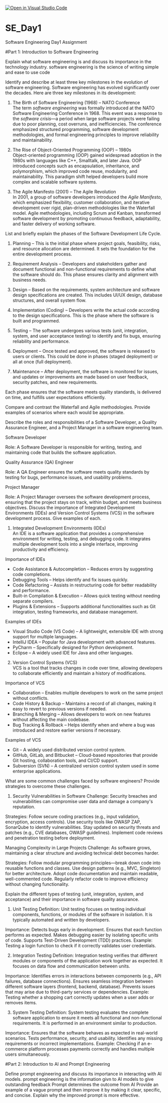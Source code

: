 [![Open in Visual Studio Code](https://classroom.github.com/assets/open-in-vscode-2e0aaae1b6195c2367325f4f02e2d04e9abb55f0b24a779b69b11b9e10269abc.svg)](https://classroom.github.com/online_ide?assignment_repo_id=18430444&assignment_repo_type=AssignmentRepo)
# SE_Day1
Software Engineering Day1 Assignment

#Part 1: Introduction to Software Engineering

Explain what software engineering is and discuss its importance in the technology industry.
software engineering is the science of writing simple and ease to use code

Identify and describe at least three key milestones in the evolution of software engineering.
Software engineering has evolved significantly over the decades. Here are three key milestones in its development:

1. The Birth of Software Engineering (1968) – NATO Conference  
   The term *software engineering* was formally introduced at the NATO Software Engineering Conference in 1968. This event was a response to the *software crisis*—a period when large software projects were failing due to poor planning, cost overruns, and inefficiencies. The conference emphasized structured programming, software development methodologies, and formal engineering principles to improve reliability and maintainability.

2. The Rise of Object-Oriented Programming (OOP) – 1980s  
   Object-oriented programming (OOP) gained widespread adoption in the 1980s with languages like C++, Smalltalk, and later Java. OOP introduced concepts such as encapsulation, inheritance, and polymorphism, which improved code reuse, modularity, and maintainability. This paradigm shift helped developers build more complex and scalable software systems.

3. The Agile Manifesto (2001) – The Agile Revolution  
   In 2001, a group of software developers introduced the *Agile Manifesto*, which emphasized flexibility, customer collaboration, and iterative development over rigid, plan-driven methodologies like the Waterfall model. Agile methodologies, including Scrum and Kanban, transformed software development by promoting continuous feedback, adaptability, and faster delivery of working software.

List and briefly explain the phases of the Software Development Life Cycle.

1. Planning – This is the initial phase where project goals, feasibility, risks, and resource allocation are determined. It sets the foundation for the entire development process.  

2. Requirement Analysis – Developers and stakeholders gather and document functional and non-functional requirements to define what the software should do. This phase ensures clarity and alignment with business needs.  

3. Design – Based on the requirements, system architecture and software design specifications are created. This includes UI/UX design, database structures, and overall system flow.  

4. Implementation (Coding) – Developers write the actual code according to the design specifications. This is the phase where the software is built and programmed.  

5. Testing – The software undergoes various tests (unit, integration, system, and user acceptance testing) to identify and fix bugs, ensuring reliability and performance.  

6. Deployment – Once tested and approved, the software is released to users or clients. This could be done in phases (staged deployment) or all at once (full deployment).  

7. Maintenance – After deployment, the software is monitored for issues, and updates or improvements are made based on user feedback, security patches, and new requirements.  

Each phase ensures that the software meets quality standards, is delivered on time, and fulfills user expectations efficiently.

Compare and contrast the Waterfall and Agile methodologies. Provide examples of scenarios where each would be appropriate.


Describe the roles and responsibilities of a Software Developer, a Quality Assurance Engineer, and a Project Manager in a software engineering team.

Software Developer

Role: A Software Developer is responsible for writing, testing, and maintaining code that builds the software application.

Quality Assurance (QA) Engineer

Role: A QA Engineer ensures the software meets quality standards by testing for bugs, performance issues, and usability problems.

Project Manager

Role: A Project Manager oversees the software development process, ensuring that the project stays on track, within budget, and meets business objectives.
Discuss the importance of Integrated Development Environments (IDEs) and Version Control Systems (VCS) in the software development process. Give examples of each.

1. Integrated Development Environments (IDEs)  
An IDE is a software application that provides a comprehensive environment for writing, testing, and debugging code. It integrates multiple development tools into a single interface, improving productivity and efficiency.  

Importance of IDEs 
- Code Assistance & Autocompletion – Reduces errors by suggesting code completions.  
- Debugging Tools – Helps identify and fix issues quickly.  
- Code Refactoring – Assists in restructuring code for better readability and performance.  
- Built-in Compilation & Execution – Allows quick testing without needing separate compilers.  
- Plugins & Extensions – Supports additional functionalities such as Git integration, testing frameworks, and database management.  

Examples of IDEs 
- Visual Studio Code (VS Code) – A lightweight, extensible IDE with strong support for multiple languages.  
- IntelliJ IDEA – Popular for Java development with advanced features.  
- PyCharm – Specifically designed for Python development.  
- Eclipse – A widely used IDE for Java and other languages.  

2. Version Control Systems (VCS)  
VCS is a tool that tracks changes in code over time, allowing developers to collaborate efficiently and maintain a history of modifications.  

Importance of VCS  
- Collaboration – Enables multiple developers to work on the same project without conflicts.  
- Code History & Backup – Maintains a record of all changes, making it easy to revert to previous versions if needed.  
- Branching & Merging – Allows developers to work on new features without affecting the main codebase.  
- Bug Tracking & Rollback – Helps identify when and where a bug was introduced and restore earlier versions if necessary.  

Examples of VCS  
- Git – A widely used distributed version control system.  
- GitHub, GitLab, and Bitbucket – Cloud-based repositories that provide Git hosting, collaboration tools, and CI/CD support.  
- Subversion (SVN) – A centralized version control system used in some enterprise applications.  


What are some common challenges faced by software engineers? Provide strategies to overcome these challenges.

1. Security Vulnerabilities in Software
Challenge:
Security breaches and vulnerabilities can compromise user data and damage a company's reputation.

Strategies:
Follow secure coding practices (e.g., input validation, encryption, access controls).
Use security tools like OWASP ZAP, SonarQube to identify vulnerabilities.
Stay updated on security threats and patches (e.g., CVE databases, OWASP guidelines).
Implement code reviews and penetration testing before deployment.

 Managing Complexity in Large Projects
Challenge:
As software grows, maintaining a clear structure and avoiding technical debt becomes harder.

Strategies:
Follow modular programming principles—break down code into reusable functions and classes.
Use design patterns (e.g., MVC, Singleton) for better architecture.
Adopt code documentation and maintain readable, well-commented code.
Regularly refactor code to improve efficiency without changing functionality.

Explain the different types of testing (unit, integration, system, and acceptance) and their importance in software quality assurance.

1. Unit Testing
Definition:
Unit testing focuses on testing individual components, functions, or modules of the software in isolation. It is typically automated and written by developers.

Importance:
Detects bugs early in development.
Ensures that each function performs as expected.
Makes debugging easier by isolating specific units of code.
Supports Test-Driven Development (TDD) practices.
Example:
Testing a login function to check if it correctly validates user credentials.

2. Integration Testing
Definition:
Integration testing verifies that different modules or components of the application work together as expected. It focuses on data flow and communication between units.

Importance:
Identifies errors in interactions between components (e.g., API failures, database connections).
Ensures seamless integration between different software layers (frontend, backend, database).
Prevents issues that may arise due to third-party services or dependencies.
Example:
Testing whether a shopping cart correctly updates when a user adds or removes items.

3. System Testing
Definition:
System testing evaluates the complete software application to ensure it meets all functional and non-functional requirements. It is performed in an environment similar to production.

Importance:
Ensures that the software behaves as expected in real-world scenarios.
Tests performance, security, and usability.
Identifies any missing requirements or incorrect implementations.
Example:
Checking if an e-commerce platform processes payments correctly and handles multiple users simultaneously.




#Part 2: Introduction to AI and Prompt Engineering


Define prompt engineering and discuss its importance in interacting with AI models.
prompt engineering is the information givn to AI models to give outstanding feedback
Prompt determines the outcome from AI
Provide an example of a vague prompt and then improve it by making it clear, specific, and concise. Explain why the improved prompt is more effective.
